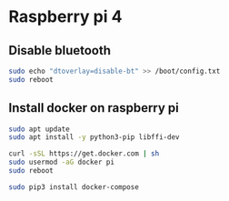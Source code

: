 Raspberry pi 4
=========

## Disable bluetooth

``` bash
sudo echo "dtoverlay=disable-bt" >> /boot/config.txt
sudo reboot
```

## Install docker on raspberry pi

``` bash
sudo apt update
sudo apt install -y python3-pip libffi-dev

curl -sSL https://get.docker.com | sh
sudo usermod -aG docker pi
sudo reboot

sudo pip3 install docker-compose
```

